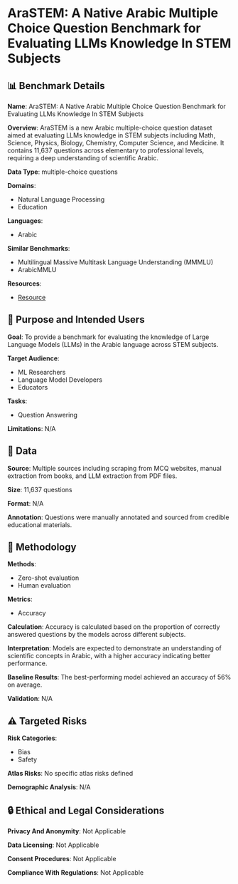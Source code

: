 # AraSTEM: A Native Arabic Multiple Choice Question Benchmark for Evaluating LLMs Knowledge In STEM Subjects

## 📊 Benchmark Details

**Name**: AraSTEM: A Native Arabic Multiple Choice Question Benchmark for Evaluating LLMs Knowledge In STEM Subjects

**Overview**: AraSTEM is a new Arabic multiple-choice question dataset aimed at evaluating LLMs knowledge in STEM subjects including Math, Science, Physics, Biology, Chemistry, Computer Science, and Medicine. It contains 11,637 questions across elementary to professional levels, requiring a deep understanding of scientific Arabic.

**Data Type**: multiple-choice questions

**Domains**:
- Natural Language Processing
- Education

**Languages**:
- Arabic

**Similar Benchmarks**:
- Multilingual Massive Multitask Language Understanding (MMMLU)
- ArabicMMLU

**Resources**:
- [Resource](https://huggingface.co/datasets/AraSTEM)

## 🎯 Purpose and Intended Users

**Goal**: To provide a benchmark for evaluating the knowledge of Large Language Models (LLMs) in the Arabic language across STEM subjects.

**Target Audience**:
- ML Researchers
- Language Model Developers
- Educators

**Tasks**:
- Question Answering

**Limitations**: N/A

## 💾 Data

**Source**: Multiple sources including scraping from MCQ websites, manual extraction from books, and LLM extraction from PDF files.

**Size**: 11,637 questions

**Format**: N/A

**Annotation**: Questions were manually annotated and sourced from credible educational materials.

## 🔬 Methodology

**Methods**:
- Zero-shot evaluation
- Human evaluation

**Metrics**:
- Accuracy

**Calculation**: Accuracy is calculated based on the proportion of correctly answered questions by the models across different subjects.

**Interpretation**: Models are expected to demonstrate an understanding of scientific concepts in Arabic, with a higher accuracy indicating better performance.

**Baseline Results**: The best-performing model achieved an accuracy of 56% on average.

**Validation**: N/A

## ⚠️ Targeted Risks

**Risk Categories**:
- Bias
- Safety

**Atlas Risks**:
No specific atlas risks defined

**Demographic Analysis**: N/A

## 🔒 Ethical and Legal Considerations

**Privacy And Anonymity**: Not Applicable

**Data Licensing**: Not Applicable

**Consent Procedures**: Not Applicable

**Compliance With Regulations**: Not Applicable
